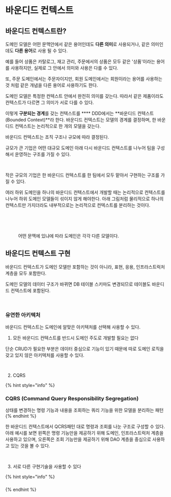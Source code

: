 # 바운디드 컨텍스트

## 바운디드 컨텍스트란?

도메인 모델은 어떤 문맥안에서 같은 용어인데도 **다른 의미**로 사용되거나, 같은 의미인데도 **다른 용어**로 사용 될 수 있다.&#x20;

예를 들어 상품은 카탈로그, 재고 관리, 주문에서의 상품은 모두 같은 '상품'이라는 용어를 사용하지만, 실제로 그 안에서 의미와 사용은 다를 수 있다.&#x20;

또, 주문 도메인에서는 주문자이지만, 회원 도메인에서는 회원이라는 용어를 사용하는 것 처럼 같은 개념을 다른 용어로 사용하기도 한다.

도메인 모델은 특정한 컨텍스트 안에서 완전히 의미를 갖는다. 따라서 같은 제품이라도 컨텍스트가 다르면 그 의미가 서로 다를 수 있다.&#x20;

이렇게 **구분되는 경계**를 갖는 컨텍스트를 **** DDD에서는 **바운디드 컨텍스트(Bounded Context)**라 한다. 바운디드 컨텍스트는 모델의 경계를 결정하며, 한 바운디드 컨텍스트는 논리적으로 한 개의 모델을 갖는다.&#x20;



바운디드 컨텍스트는 조직 구조나 규모에 따라 결정된다.

규모가 큰 기업은 어떤 대규모 도메인 아래 다시 바운디드 컨텍스트를 나누어 팀을 구성해서 운영하는 구조를 가질 수 있다.

<figure><img src="../../../.gitbook/assets/스크린샷 2023-02-14 오전 11.44.38.png" alt=""><figcaption></figcaption></figure>

작은 규모의 기업은 한 바운디드 컨텍스트를 한 팀에서 모두 맡아서 구현하는 구조를 가질 수 있다.

여러 하위 도메인을 하나의 바운디드 컨텍스트에서 개발할 때는 논리적으로 컨텍스트를 나누어 하위 도메인 모델들이 섞이지 않게 해야한다. 아래 그림처럼 물리적으로 하나의 컨텍스트만 가지더라도 내부적으로는 논리적으로 컨텍스트를 분리하는 것이다.

<figure><img src="../../../.gitbook/assets/스크린샷 2023-02-14 오전 11.26.54.png" alt=""><figcaption></figcaption></figure>

<figure><img src="../../../.gitbook/assets/스크린샷 2023-02-14 오전 11.28.39.png" alt=""><figcaption><p>어떤 문맥에 있냐에 따라 도메인은 각각 다른 모델이다.</p></figcaption></figure>



## 바운디드 컨텍스트 구현&#x20;

바운디드 컨텍스트가 도메인 모델만 포함하는 것이 아니라, 표현, 응용, 인프라스트럭처 계층을 모두 포함한다.&#x20;

도메인 모델의 데이터 구조가 바뀌면 DB 테이블 스키마도 변경되므로 테이블도 바운디드 컨텍스트에 포함된다.

<figure><img src="../../../.gitbook/assets/스크린샷 2023-02-14 오전 11.32.35.png" alt=""><figcaption></figcaption></figure>

### 유연한 아키텍처

바운디드 컨텍스트는 도메인에 알맞은 아키텍처를 선택해 사용할 수 있다.



1. 모든 바운디드 컨텍스트를 반드시 도메인 주도로 개발할 필요는 없다

&#x20;단순 CRUD가 필요한 부분은 데이터 중심으로 기능이 있기 때문에 따로 도메인 로직을 갖고 있지 않은 아키텍처를 사용할 수 있다.

<figure><img src="../../../.gitbook/assets/스크린샷 2023-02-14 오전 11.48.39.png" alt=""><figcaption></figcaption></figure>

2. CQRS

{% hint style="info" %}
### CQRS (Command Query Responsibility Segregation)

상태를 변경하는 명령 기능과 내용을 조회하는 쿼리 기능을 위한 모델을 분리하는 패턴&#x20;
{% endhint %}

한 바운디드 컨텍스트에서 QCRS패턴 대로 명령과 조회를 나눈 구조로 구성할 수 있다. 아래 예시를 보면 왼쪽은 명령 기능만을 제공하기 위해 도메인, 인프라스트럭처 계층을 사용하고 있으며, 오른쪽은 조회 기능만을 제공하기 위해 DAO 계층을 중심으로 사용하고 있는 것을 볼 수 있다.

<figure><img src="../../../.gitbook/assets/스크린샷 2023-02-14 오전 11.51.44.png" alt=""><figcaption></figcaption></figure>



3. 서로 다른 구현기술을 사용할 수 있다





{% hint style="info" %}
###
{% endhint %}

